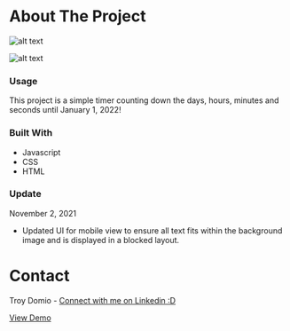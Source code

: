 # About The Project
![alt text](https://live.staticflickr.com/65535/51597841706_8ac9627216_b.jpg)

![alt text](https://live.staticflickr.com/65535/51598123108_7e33bc0ba9_b.jpg
)



### Usage

This project is a simple timer counting down the days, hours, minutes and seconds until January 1, 2022! 

### Built With

* Javascript
* CSS
* HTML

### Update 

November 2, 2021 
* Updated UI for mobile view to ensure all text fits within the background image and is displayed in a blocked layout.


# Contact
Troy Domio - <a href="https://www.linkedin.com/in/troydomio/" target="_blank">Connect with me on Linkedin :D </a>

<a href="https://troydomio.github.io/newyearscountdown/" target="_blank">View Demo</a>
